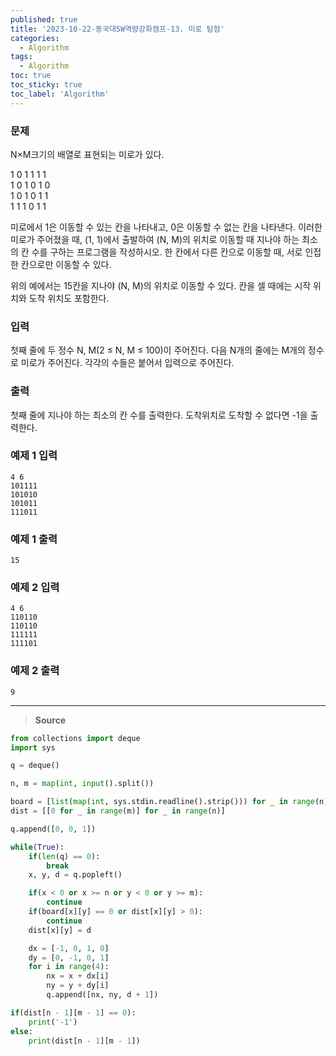 ```yaml
---
published: true
title: '2023-10-22-동국대SW역량강화캠프-13. 미로 탐험'
categories:
  - Algorithm
tags:
  - Algorithm
toc: true
toc_sticky: true
toc_label: 'Algorithm'
---
```


### **문제**

N×M크기의 배열로 표현되는 미로가 있다.

1 0 1 1 1 1  
1 0 1 0 1 0  
1 0 1 0 1 1  
1 1 1 0 1 1

미로에서 1은 이동할 수 있는 칸을 나타내고, 0은 이동할 수 없는 칸을 나타낸다. 이러한 미로가 주어졌을 때, (1, 1)에서 출발하여 (N, M)의 위치로 이동할 때 지나야 하는 최소의 칸 수를 구하는 프로그램을 작성하시오. 한 칸에서 다른 칸으로 이동할 때, 서로 인접한 칸으로만 이동할 수 있다.

위의 예에서는 15칸을 지나야 (N, M)의 위치로 이동할 수 있다. 칸을 셀 때에는 시작 위치와 도착 위치도 포함한다.

### **입력**

첫째 줄에 두 정수 N, M(2 ≤ N, M ≤ 100)이 주어진다. 다음 N개의 줄에는 M개의 정수로 미로가 주어진다. 각각의 수들은 붙어서 입력으로 주어진다.

### **출력**

첫째 줄에 지나야 하는 최소의 칸 수를 출력한다. 도착위치로 도착할 수 없다면 -1을 출력한다.

### **예제 1 입력**

```
4 6
101111
101010
101011
111011
```

### **예제 1 출력**

```
15
```

### **예제 2 입력**

```
4 6
110110
110110
111111
111101
```

### **예제 2 출력**

```
9
```

---

> **Source**

```python
from collections import deque
import sys

q = deque()

n, m = map(int, input().split())

board = [list(map(int, sys.stdin.readline().strip())) for _ in range(n)]
dist = [[0 for _ in range(m)] for _ in range(n)]

q.append([0, 0, 1])

while(True):
    if(len(q) == 0):
        break
    x, y, d = q.popleft()

    if(x < 0 or x >= n or y < 0 or y >= m):
        continue
    if(board[x][y] == 0 or dist[x][y] > 0):
        continue
    dist[x][y] = d

    dx = [-1, 0, 1, 0]
    dy = [0, -1, 0, 1]
    for i in range(4):
        nx = x + dx[i]
        ny = y + dy[i]
        q.append([nx, ny, d + 1])

if(dist[n - 1][m - 1] == 0):
    print('-1')
else:
    print(dist[n - 1][m - 1])
```
